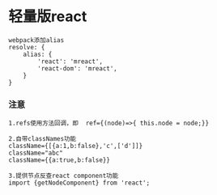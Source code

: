 # 轻量版react

	webpack添加alias
	resolve: {
		alias: {
			'react': 'mreact',
			'react-dom': 'mreact',
		}
	}

### 注意

	1.refs使用方法回调，即  ref={(node)=>{ this.node = node;}}

	2.自带classNames功能
	className={[{a:1,b:false},'c',['d']]}
	className="abc"
	className={{a:true,b:false}}

	3.提供节点反查react component功能
	import {getNodeComponent} from 'react';


